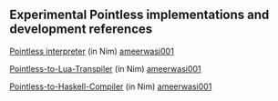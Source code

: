 ## Experimental Pointless implementations and development references

[Pointless interpreter](https://github.com/ameerwasi001/pointless/tree/NIm-Implementation) (in Nim) [ameerwasi001](https://github.com/ameerwasi001)

[Pointless-to-Lua-Transpiler](https://github.com/ameerwasi001/Pointless-to-Lua-Transpiler/) (in Nim) [ameerwasi001](https://github.com/ameerwasi001)

[Pointless-to-Haskell-Compiler](https://github.com/ameerwasi001/Pointless-To-Haskell-Compiler) (in Nim) [ameerwasi001](https://github.com/ameerwasi001)

